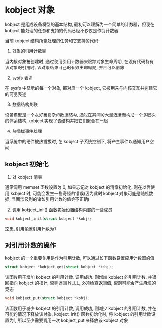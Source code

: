# kobject 对象

kobject 是组成设备模型的基本结构, 最初可以理解为一个简单的计数器，但现在 kobject 能处理的任务和支持的代码已经不仅仅是作为计数器

当前 kobject 结构所能处理的任务和它支持的代码:

1. 对象的引用计数器

当内核对象被创建时, 通过使用引用计数器来跟踪对象生命周期, 在没有代码持有该对象的引用时, 该对象结束自己的有效生命周期, 并且可以删除

2. sysfs 表述

在 sysfs 中显示的每一个对象, 都对应一个 kobject, 它被用来与内核交互并创建它的可见表述

3. 数据结构关联

设备模型是一个友好而复杂的数据结构, 通过在其间的大量连接而构成一个多层次的体系结构, kobject 实现了该结构并把它们聚合在一起

4. 热插拔事件处理

当系统中的硬件被热插拔时, 在 kobject 子系统控制下, 将产生事件以通知用户空间


## kobject 初始化

1. 对 kobject 清零

通常调用 memset 函数设置为 0, 如果忘记对 kobject 的清零初始化, 则在以后使用 kobject 时, 可能会发生一些奇怪的错误(因为此时 kobject 对象可能是随机数据, 里面涉及到的诸如引用计数的值会不正确)

2. 调用 kobject_init() 函数初始设置结构内部的一些成员

```c
void kobject_init(struct kobject *kobj);
```

这里, 引用设置引用计数为1


## 对引用计数的操作

kobject 的一个重要作用是作为引用计数, 可以通过如下函数设置应用计数器的值

```c
struct kobject *kobject_get(struct kobject *kobj);
```

该函数用于增加 kobject 的引用计数, 调用成功, 则增加 kobject 的引用计数, 并返回指向 kobject 的指针, 否则返回 NULL, 必须检查返回值, 否则可能会产生麻烦的竞态

```c
void kobject_put(struct kobject *kobj);
```

该函数用于减少 kobject 的引用计数, 调用成功, 则减少 kobject 的引用计数, 并在可能的情况下释放该对象, kobject_init() 函数初始化时, 将 kobject 的引用计数设置为1, 所以至少需要调用一次 kobject_put 来释放该 kobject 对象
